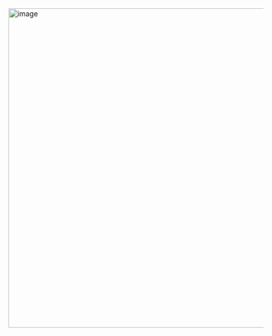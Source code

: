 

<img width="1194" height="631" alt="image" src="https://github.com/user-attachments/assets/2436b1ac-8b1b-4502-aa86-1123069051a3" />



